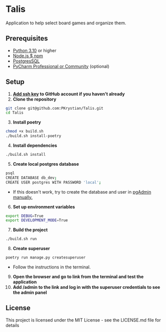 # Talis

Application to help select board games and organize them.

## Prerequisites

- [Python 3.10](https://www.python.org/downloads/) or higher
- [Node.js $ npm](https://nodejs.org/en/download/package-manager/current)
- [PostgresSQL](https://www.postgresql.org/download/)
- [PyCharm Professional or Community](https://www.jetbrains.com/pycharm/download/) (optional)

## Setup

1. **[Add ssh key](https://docs.github.com/en/github/authenticating-to-github/connecting-to-github-with-ssh) to GitHub account if you haven't already**
2. **Clone the repository**
```bash
git clone git@github.com:PKrystian/Talis.git
cd Talis
```

3. **Install poetry**
```bash
chmod +x build.sh
./build.sh install-poetry
```

4. **Install dependencies**
```bash
./build.sh install
```

5. **Create local postgres database**
    
```bash
psql
CREATE DATABASE db_dev;
CREATE USER postgres WITH PASSWORD 'local';
```
- If this doesn't work, try to create the database and user in [pgAdmin manually.](https://www.youtube.com/watch?v=IugEHi_5kMA)

6. **Set up environment variables**

```bash
export DEBUG=True
export DEVELOPMENT_MODE=True
```

7. **Build the project**
```bash
./build.sh run
```

8. **Create superuser**
```bash
poetry run manage.py createsuperuser
```

- Follow the instructions in the terminal.

9. **Open the browser and go to link from the terminal and test the application**
10. **Add /admin to the link and log in with the superuser credentials to see the admin panel**

## License

This project is licensed under the MIT License - see the LICENSE.md file for details